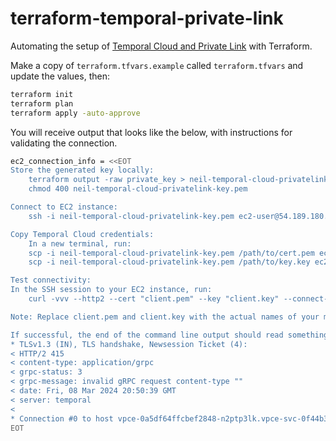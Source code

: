 # terraform-temporal-private-link

Automating the setup of [Temporal Cloud and Private Link](https://docs.temporal.io/cloud/security/aws-privatelink) with Terraform.

Make a copy of `terraform.tfvars.example` called `terraform.tfvars` and update the values, then:

```bash
terraform init
terraform plan
terraform apply -auto-approve
```

You will receive output that looks like the below, with instructions for validating the connection.

```bash
ec2_connection_info = <<EOT
Store the generated key locally:
	terraform output -raw private_key > neil-temporal-cloud-privatelink-key.pem
	chmod 400 neil-temporal-cloud-privatelink-key.pem

Connect to EC2 instance:
	ssh -i neil-temporal-cloud-privatelink-key.pem ec2-user@54.189.180.231

Copy Temporal Cloud credentials:
	In a new terminal, run:
	scp -i neil-temporal-cloud-privatelink-key.pem /path/to/cert.pem ec2-user@54.189.180.231:~
	scp -i neil-temporal-cloud-privatelink-key.pem /path/to/key.key ec2-user@54.189.180.231:~

Test connectivity:
In the SSH session to your EC2 instance, run:
	curl -vvv --http2 --cert "client.pem" --key "client.key" --connect-to ::vpce-0a5df64ffcbef2848-n2ptp3lk.vpce-svc-0f44b3d7302816b94.us-west-2.vpce.amazonaws.com:7233 https://neil-dahlke-dev.sdvdw.tmprl.cloud:7233

Note: Replace client.pem and client.key with the actual names of your mTLS certificate files.

If successful, the end of the command line output should read something like:
* TLSv1.3 (IN), TLS handshake, Newsession Ticket (4):
< HTTP/2 415
< content-type: application/grpc
< grpc-status: 3
< grpc-message: invalid gRPC request content-type ""
< date: Fri, 08 Mar 2024 20:50:39 GMT
< server: temporal
<
* Connection #0 to host vpce-0a5df64ffcbef2848-n2ptp3lk.vpce-svc-0f44b3d7302816b94.us-west-2.vpce.amazonaws.com left intact
EOT
```